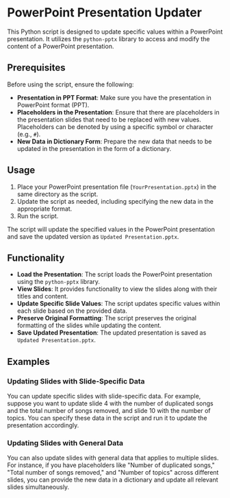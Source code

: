 # PowerPoint Presentation Updater

This Python script is designed to update specific values within a PowerPoint presentation. It utilizes the `python-pptx` library to access and modify the content of a PowerPoint presentation.

## Prerequisites

Before using the script, ensure the following:

- **Presentation in PPT Format**: Make sure you have the presentation in PowerPoint format (PPT).
- **Placeholders in the Presentation**: Ensure that there are placeholders in the presentation slides that need to be replaced with new values. Placeholders can be denoted by using a specific symbol or character (e.g., `#`).
- **New Data in Dictionary Form**: Prepare the new data that needs to be updated in the presentation in the form of a dictionary.

## Usage

1. Place your PowerPoint presentation file (`YourPresentation.pptx`) in the same directory as the script.
2. Update the script as needed, including specifying the new data in the appropriate format.
3. Run the script.

The script will update the specified values in the PowerPoint presentation and save the updated version as `Updated Presentation.pptx`.

## Functionality

- **Load the Presentation**: The script loads the PowerPoint presentation using the `python-pptx` library.
- **View Slides**: It provides functionality to view the slides along with their titles and content.
- **Update Specific Slide Values**: The script updates specific values within each slide based on the provided data.
- **Preserve Original Formatting**: The script preserves the original formatting of the slides while updating the content.
- **Save Updated Presentation**: The updated presentation is saved as `Updated Presentation.pptx`.

## Examples

### Updating Slides with Slide-Specific Data

You can update specific slides with slide-specific data. For example, suppose you want to update slide 4 with the number of duplicated songs and the total number of songs removed, and slide 10 with the number of topics. You can specify these data in the script and run it to update the presentation accordingly.

### Updating Slides with General Data

You can also update slides with general data that applies to multiple slides. For instance, if you have placeholders like "Number of duplicated songs," "Total number of songs removed," and "Number of topics" across different slides, you can provide the new data in a dictionary and update all relevant slides simultaneously.
